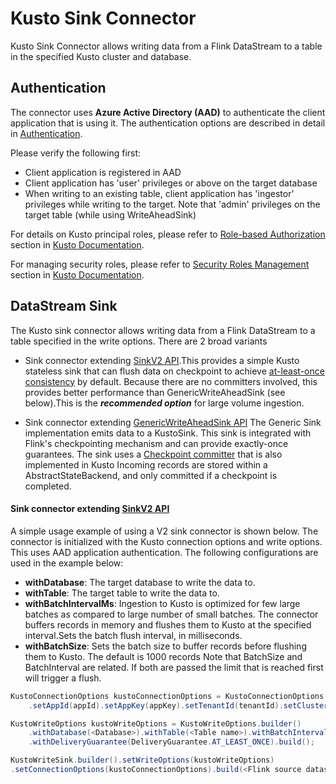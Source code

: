 # Kusto Sink Connector

Kusto Sink Connector allows writing data from a Flink DataStream to a table
in the specified Kusto cluster and database.

## Authentication

The connector uses **Azure Active Directory (AAD)** to authenticate the client application
that is using it. The authentication options are described in detail in [Authentication](Authentication.md). 

Please verify the following first:
* Client application is registered in AAD
* Client application has 'user' privileges or above on the target database
* When writing to an existing table, client application has 'ingestor' privileges while writing to the target. Note that 'admin' privileges on the target table (while using WriteAheadSink)

For details on Kusto principal roles, please refer to [Role-based Authorization](https://docs.microsoft.com/azure/kusto/management/access-control/role-based-authorization)
section in [Kusto Documentation](https://docs.microsoft.com/azure/kusto/).

For managing security roles, please refer to [Security Roles Management](https://docs.microsoft.com/azure/kusto/management/security-roles)
section in [Kusto Documentation](https://docs.microsoft.com/azure/kusto/).

## DataStream Sink

The Kusto sink connector allows writing data from a Flink DataStream to a table specified in the write options. There are 2 broad variants
- Sink connector extending [SinkV2 API](https://nightlies.apache.org/flink/flink-docs-master/api/java/org/apache/flink/api/connector/sink2/SinkWriter.html).This provides a simple Kusto stateless sink that can flush 
data on checkpoint to achieve [at-least-once consistency](https://nightlies.apache.org/flink/flink-docs-master/api/java/org/apache/flink/connector/base/DeliveryGuarantee.html) by default. 
Because there are no committers involved, this provides better performance than GenericWriteAheadSink (see below).This is the **_recommended option_** for large volume ingestion. 

- Sink connector extending [GenericWriteAheadSink API](https://nightlies.apache.org/flink/flink-docs-release-1.12/api/java/org/apache/flink/streaming/runtime/operators/GenericWriteAheadSink.html)
The Generic Sink implementation emits data to a KustoSink. This sink is integrated with Flink's checkpointing mechanism and can provide exactly-once guarantees. 
The sink uses a [Checkpoint committer](https://nightlies.apache.org/flink/flink-docs-release-1.12/api/java/org/apache/flink/streaming/runtime/operators/CheckpointCommitter.html) that is also implemented in Kusto 
Incoming records are stored within a AbstractStateBackend, and only committed if a checkpoint is completed.


#### Sink connector extending [SinkV2 API](https://nightlies.apache.org/flink/flink-docs-master/api/java/org/apache/flink/api/connector/sink2/SinkWriter.html)
A simple usage example of using a V2 sink connector is shown below. The connector is initialized with the Kusto connection options and write options. This uses AAD application authentication.
The following configurations are used in the example below:

* **withDatabase**: The target database to write the data to.
* **withTable**: The target table to write the data to.
* **withBatchIntervalMs**: Ingestion to Kusto is optimized for few large batches as compared to large number of small batches. 
The connector buffers records in memory and flushes them to Kusto at the specified interval.Sets the batch flush interval, in milliseconds.
* **withBatchSize**: Sets the batch size to buffer records before flushing them to Kusto. The default is 1000 records
Note that BatchSize and BatchInterval are related. If both are passed the limit  that is reached first will trigger a flush.


```java
KustoConnectionOptions kustoConnectionOptions = KustoConnectionOptions.builder()
    .setAppId(appId).setAppKey(appKey).setTenantId(tenantId).setClusterUrl(cluster).build();

KustoWriteOptions kustoWriteOptions = KustoWriteOptions.builder()
    .withDatabase(<Database>).withTable(<Table name>).withBatchIntervalMs(30000)
    .withDeliveryGuarantee(DeliveryGuarantee.AT_LEAST_ONCE).build();

KustoWriteSink.builder().setWriteOptions(kustoWriteOptions)
.setConnectionOptions(kustoConnectionOptions).build(<Flink source datastream> /*Flink source data stream, example messages de-queued from Kafka*/, 2 /*Parallelism to use*/);

```
